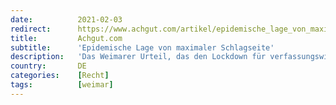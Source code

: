 ```yaml
---
date:          2021-02-03
redirect:      https://www.achgut.com/artikel/epidemische_lage_von_maximaler_schlagseite
title:         Achgut.com
subtitle:      'Epidemische Lage von maximaler Schlagseite'
description:   'Das Weimarer Urteil, das den Lockdown für verfassungswidrig erklärte, berief sich dabei auf anerkannte Institutionen und Forscher. Und unter normalen Umständen wäre dies auch ausreichend. Noch aber gilt den deutschen Gerichten das RKI als wissenschaftlicher Hohepriester der Corona-Krise und damit als allein zulässige Quelle. Eine „Epidemie von nationaler Tragweite“ wird allerdings auch vom Robert-Koch-Institut mit dessen traditionellen und bewährten Methoden der Seuchenüberwachung überhaupt nicht erfasst. '
country:       DE
categories:    [Recht]
tags:          [weimar]
---
```

